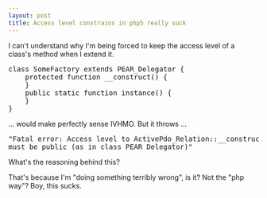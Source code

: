 ```yaml
--- 
layout: post
title: Access level constrains in php5 really suck
---
```

<p>I can't understand why I'm being forced to keep the access level of a class's method when I extend it.</p>
<pre>
class SomeFactory extends PEAR_Delegator {	
    protected function __construct() {
    }	
    public static function instance() {
    }
}
</pre>
<p>... would make perfectly sense IVHMO. But it throws ...</p>

<pre>
"Fatal error: Access level to ActivePdo_Relation::__construct() 
must be public (as in class PEAR_Delegator)"
</pre>

<p>What's the reasoning behind this?</p>

<p>That's because I'm "doing something terribly wrong", is it? Not the "php way"? Boy, this sucks.</p>
